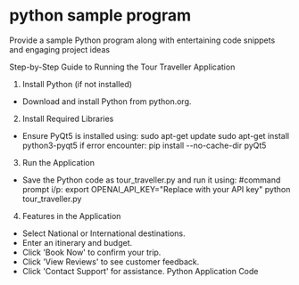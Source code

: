 # python sample program
Provide a sample Python program along with entertaining code snippets and engaging project ideas

Step-by-Step Guide to Running the Tour Traveller Application
1. Install Python (if not installed)
- Download and install Python from python.org.
2. Install Required Libraries
- Ensure PyQt5 is installed using: 
  sudo apt-get update
  sudo apt-get install python3-pyqt5
  if error encounter: pip install --no-cache-dir pyQt5
3. Run the Application
- Save the Python code as tour_traveller.py and run it using:
  #command prompt i/p:
  export OPENAI_API_KEY="Replace with your API key"
  python tour_traveller.py
4. Features in the Application
- Select National or International destinations.
- Enter an itinerary and budget.
- Click 'Book Now' to confirm your trip.
- Click 'View Reviews' to see customer feedback.
- Click 'Contact Support' for assistance.
Python Application Code
